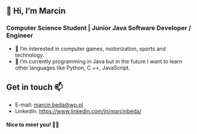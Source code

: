 ## 👋 Hi, I’m Marcin 
### Computer Science Student | Junior Java Software Developer / Engineer

- 👀 I’m interested in computer games, motorization, sports and technology.
- 🌱 I’m currently programming in Java but in the future I want to learn other languages like Python, C ++, JavaScript.

## Get in touch 📫
- E-mail: marcin.beda@wp.pl
- LinkedIn: https://www.linkedin.com/in/marcinbeda/
#### Nice to meet you! ✌🏻
